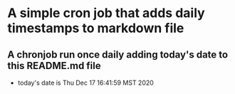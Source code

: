 A simple cron job that adds daily timestamps to markdown file
============================================================
## A chronjob run once daily adding today's date to this README.md file
* today's date is Thu Dec 17 16:41:59 MST 2020
